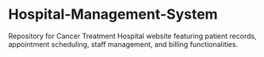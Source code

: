 # Hospital-Management-System
Repository for Cancer Treatment Hospital website featuring patient records, appointment scheduling, staff management, and billing functionalities.
